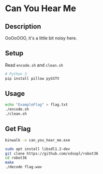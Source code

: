 # Can You Hear Me

## Description

OoOoOOO, it's a little bit noisy here.

## Setup

Read `encode.sh` and `clean.sh`

``` bash
# Python 3
pip install pillow pySSTV
```

## Usage

```bash
echo "ExampleFlag" > flag.txt
./encode.sh
./clean.sh
```

## Get Flag

```bash
binwalk -e can_you_hear_me.exe
```

```bash
sudo apt install libsdl1.2-dev
git clone https://github.com/xdsopl/robot36
cd robot36
make
./decode flag.wav
```
